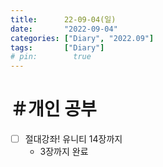 ```yaml
---
title:      22-09-04(일)
date:       "2022-09-04"
categories: ["Diary", "2022.09"]
tags:       ["Diary"]
# pin:        true
---
```


# ＃개인 공부
- [ ] 절대강좌! 유니티 14장까지
  - 3장까지 완료